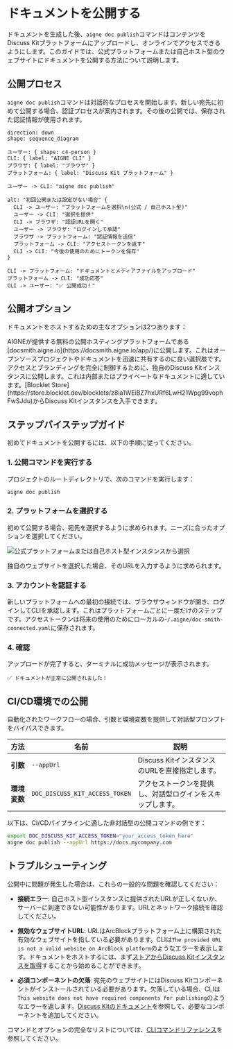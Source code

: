 # ドキュメントを公開する

ドキュメントを生成した後、`aigne doc publish`コマンドはコンテンツをDiscuss Kitプラットフォームにアップロードし、オンラインでアクセスできるようにします。このガイドでは、公式プラットフォームまたは自己ホスト型のウェブサイトにドキュメントを公開する方法について説明します。

## 公開プロセス

`aigne doc publish`コマンドは対話的なプロセスを開始します。新しい宛先に初めて公開する場合、認証プロセスが案内されます。その後の公開では、保存された認証情報が使用されます。

```d2 公開フロー icon=lucide:upload-cloud
direction: down
shape: sequence_diagram

ユーザー: { shape: c4-person }
CLI: { label: "AIGNE CLI" }
ブラウザ: { label: "ブラウザ" }
プラットフォーム: { label: "Discuss Kit プラットフォーム" }

ユーザー -> CLI: "aigne doc publish"

alt: "初回公開または設定がない場合" {
  CLI -> ユーザー: "プラットフォームを選択\n(公式 / 自己ホスト型)"
  ユーザー -> CLI: "選択を提供"
  CLI -> ブラウザ: "認証URLを開く"
  ユーザー -> ブラウザ: "ログインして承認"
  ブラウザ -> プラットフォーム: "認証情報を送信"
  プラットフォーム -> CLI: "アクセストークンを返す"
  CLI -> CLI: "今後の使用のためにトークンを保存"
}

CLI -> プラットフォーム: "ドキュメントとメディアファイルをアップロード"
プラットフォーム -> CLI: "成功応答"
CLI -> ユーザー: "✅ 公開成功！"

```

## 公開オプション

ドキュメントをホストするための主なオプションは2つあります：

<x-cards data-columns="2">
  <x-card data-title="公式プラットフォーム" data-icon="lucide:globe">
    AIGNEが提供する無料の公開ホスティングプラットフォームである[docsmith.aigne.io](https://docsmith.aigne.io/app/)に公開します。これはオープンソースプロジェクトやドキュメントを迅速に共有するのに良い選択肢です。
  </x-card>
  <x-card data-title="独自のウェブサイト" data-icon="lucide:server">
    アクセスとブランディングを完全に制御するために、独自のDiscuss Kitインスタンスに公開します。これは内部またはプライベートなドキュメントに適しています。[Blocklet Store](https://store.blocklet.dev/blocklets/z8ia1WEiBZ7hxURf6LwH21Wpg99vophFwSJdu)からDiscuss Kitインスタンスを入手できます。
  </x-card>
</x-cards>

## ステップバイステップガイド

初めてドキュメントを公開するには、以下の手順に従ってください。

### 1. 公開コマンドを実行する

プロジェクトのルートディレクトリで、次のコマンドを実行します：

```bash Terminal icon=lucide:terminal
aigne doc publish
```

### 2. プラットフォームを選択する

初めて公開する場合、宛先を選択するように求められます。ニーズに合ったオプションを選択してください。

![公式プラットフォームまたは自己ホスト型インスタンスから選択](https://docsmith.aigne.io/image-bin/uploads/9fd929060b5abe13d03cf5eb7aea85aa.png)

独自のウェブサイトを選択した場合、そのURLを入力するように求められます。

### 3. アカウントを認証する

新しいプラットフォームへの最初の接続では、ブラウザウィンドウが開き、ログインしてCLIを承認します。これはプラットフォームごとに一度だけのステップです。アクセストークンは将来の使用のためにローカルの`~/.aigne/doc-smith-connected.yaml`に保存されます。

### 4. 確認

アップロードが完了すると、ターミナルに成功メッセージが表示されます。

```
✅ ドキュメントが正常に公開されました！
```

## CI/CD環境での公開

自動化されたワークフローの場合、引数と環境変数を提供して対話型プロンプトをバイパスできます。

| 方法 | 名前 | 説明 |
|---|---|---|
| **引数** | `--appUrl` | Discuss KitインスタンスのURLを直接指定します。 |
| **環境変数** | `DOC_DISCUSS_KIT_ACCESS_TOKEN` | アクセストークンを提供し、対話型ログインをスキップします。 |

以下は、CI/CDパイプラインに適した非対話型の公開コマンドの例です：

```bash CI/CD Example icon=lucide:workflow
export DOC_DISCUSS_KIT_ACCESS_TOKEN="your_access_token_here"
aigne doc publish --appUrl https://docs.mycompany.com
```

## トラブルシューティング

公開中に問題が発生した場合は、これらの一般的な問題を確認してください：

- **接続エラー**: 自己ホスト型インスタンスに提供されたURLが正しくないか、サーバーに到達できない可能性があります。URLとネットワーク接続を確認してください。

- **無効なウェブサイトURL**: URLはArcBlockプラットフォーム上に構築された有効なウェブサイトを指している必要があります。CLIは`The provided URL is not a valid website on ArcBlock platform`のようなエラーを表示します。ドキュメントをホストするには、まず[ストアからDiscuss Kitインスタンスを取得](https://store.blocklet.dev/blocklets/z8ia1WEiBZ7hxURf6LwH21Wpg99vophFwSJdu)することから始めることができます。

- **必須コンポーネントの欠落**: 宛先のウェブサイトにはDiscuss Kitコンポーネントがインストールされている必要があります。欠落している場合、CLIは`This website does not have required components for publishing`のようなエラーを返します。[Discuss Kitのドキュメント](https://www.arcblock.io/docs/web3-kit/en/discuss-kit)を参照して、必要なコンポーネントを追加してください。

コマンドとオプションの完全なリストについては、[CLIコマンドリファレンス](./cli-reference.md)を参照してください。